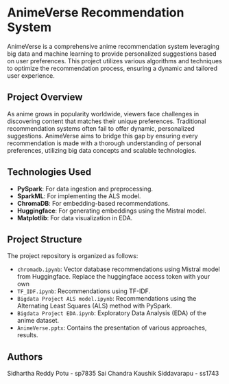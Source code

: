 # AnimeVerse Recommendation System

AnimeVerse is a comprehensive anime recommendation system leveraging big data and machine learning to provide personalized suggestions based on user preferences. This project utilizes various algorithms and techniques to optimize the recommendation process, ensuring a dynamic and tailored user experience.


## Project Overview
As anime grows in popularity worldwide, viewers face challenges in discovering content that matches their unique preferences. Traditional recommendation systems often fail to offer dynamic, personalized suggestions. AnimeVerse aims to bridge this gap by ensuring every recommendation is made with a thorough understanding of personal preferences, utilizing big data concepts and scalable technologies.

## Technologies Used
- **PySpark**: For data ingestion and preprocessing.
- **SparkML**: For implementing the ALS model.
- **ChromaDB**: For embedding-based recommendations.
- **Huggingface**: For generating embeddings using the Mistral model.
- **Matplotlib**: For data visualization in EDA.

## Project Structure
The project repository is organized as follows:
- `chromadb.ipynb`: Vector database recommendations using Mistral model from Huggingface. Replace the huggingface access token with your own
- `TF_IDF.ipynb`: Recommendations using TF-IDF.
- `Bigdata Project ALS model.ipynb`: Recommendations using the Alternating Least Squares (ALS) method with PySpark.
- `Bigdata Project EDA.ipynb`: Exploratory Data Analysis (EDA) of the anime dataset.
- `AnimeVerse.pptx`: Contains the presentation of various approaches, results.

## Authors
Sidhartha Reddy Potu - sp7835
Sai Chandra Kaushik Siddavarapu - ss1743


  

